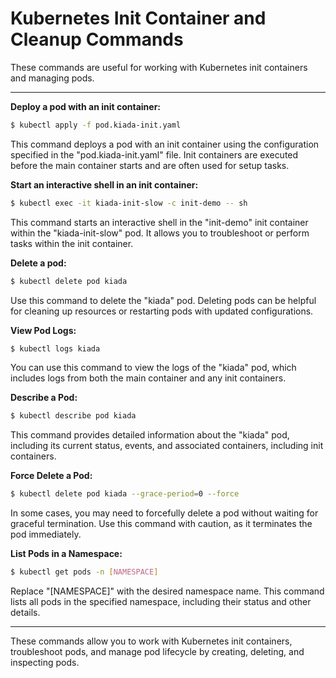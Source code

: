 # Kubernetes Init Container and Cleanup Commands

These commands are useful for working with Kubernetes init containers and managing pods.

---

**Deploy a pod with an init container:**

```bash
$ kubectl apply -f pod.kiada-init.yaml
```

This command deploys a pod with an init container using the configuration specified in the "pod.kiada-init.yaml" file. Init containers are executed before the main container starts and are often used for setup tasks.

**Start an interactive shell in an init container:**

```bash
$ kubectl exec -it kiada-init-slow -c init-demo -- sh
```

This command starts an interactive shell in the "init-demo" init container within the "kiada-init-slow" pod. It allows you to troubleshoot or perform tasks within the init container.

**Delete a pod:**

```bash
$ kubectl delete pod kiada
```

Use this command to delete the "kiada" pod. Deleting pods can be helpful for cleaning up resources or restarting pods with updated configurations.

**View Pod Logs:**

```bash
$ kubectl logs kiada
```

You can use this command to view the logs of the "kiada" pod, which includes logs from both the main container and any init containers.

**Describe a Pod:**

```bash
$ kubectl describe pod kiada
```

This command provides detailed information about the "kiada" pod, including its current status, events, and associated containers, including init containers.

**Force Delete a Pod:**

```bash
$ kubectl delete pod kiada --grace-period=0 --force
```

In some cases, you may need to forcefully delete a pod without waiting for graceful termination. Use this command with caution, as it terminates the pod immediately.

**List Pods in a Namespace:**

```bash
$ kubectl get pods -n [NAMESPACE]
```

Replace "[NAMESPACE]" with the desired namespace name. This command lists all pods in the specified namespace, including their status and other details.

---

These commands allow you to work with Kubernetes init containers, troubleshoot pods, and manage pod lifecycle by creating, deleting, and inspecting pods.
